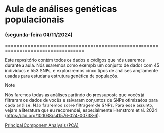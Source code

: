 # Aula de análises genéticas populacionais
### (segunda-feira 04/11/2024)
==================================================================================

Este repositório contém todos os dados e códigos que nós usaremos durante a aula. Nós usaremos como exemplo um conjunto de dados com 45 indivíduos e 553 SNPs, e exploraremos cinco tipos de análises amplamente usadas para estudar a estrutura genética de populaçõs.

> [!NOTE]
> Nós faremos todas as análises partindo do pressuposto que vocês já filtraram os dados de vocês e salvaram conjuntos de SNPs otimizados para cada análise. Não falaremos sobre filtragem de SNPs. Para esse assunto, vejam a literatura que eu recomendei, especialmente Hemstrom et al. 2024 (https://doi.org/10.1038/s41576-024-00738-6).

[Principal Component Analysis (PCA)](vignettes/PCA.html)
